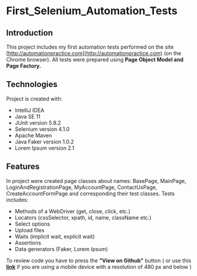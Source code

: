 # First_Selenium_Automation_Tests
## Introduction
This project  includes my first automation tests performed on the site [http://automationpractice.com](http://automationpractice.com) (on the Chrome browser). 
All tests were prepared using **Page Object Model and Page Factory.** 

## Technologies
Project is created with:
* IntelliJ IDEA
* Java SE 11
* JUnit version 5.8.2
* Selenium version 4.1.0
* Apache Maven
* Java Faker version 1.0.2
* Lorem Ipsum version 2.1

## Features
In project were created page classes about names: BasePage, MainPage, LoginAndRegistrationPage, MyAccountPage, ContactUsPage, CreateAccountFormPage and corresponding their test classes.
Tests includes:
* Methods of a WebDriver (get, close, click, etc.)
* Locators (cssSelector, xpath, id, name, className etc.)
* Select options
* Upload files
* Waits (implicit wait, explicit wait)
* Assertions
* Data generators (Faker, Lorem Ipsum) 


To review code you have to press the **"View on Github"** button ( or use this [**link**](https://github.com/GabrielaCz-a/First_Selenium_Automation_Tests) if you are using a mobile device with a resolution of 480 px and below )
